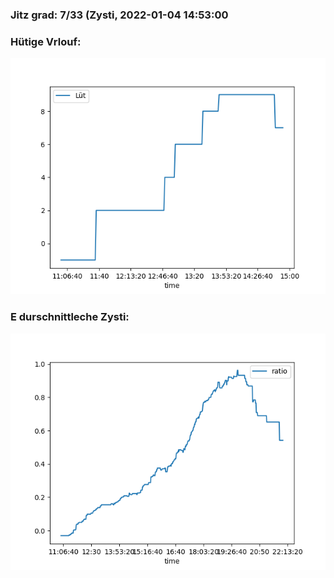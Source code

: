 ### Jitz grad: 7/33 (Zysti, 2022-01-04 14:53:00

### Hütige Vrlouf:
![Graph](Today.png)

### E durschnittleche Zysti:
![Graph](Zysti.png)
